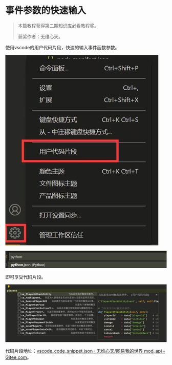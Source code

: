 # 事件参数的快速输入

> 本篇教程获得第二期知识库必看教程奖。
>
> 获奖作者：无维心天。

使用vscode的用户代码片段，快速的输入事件函数参数。

![img](./images/3_0.png)



![img](./images/3_1.png)



即可享受代码片段。

![img](./images/3_2.png)



代码片段地址：[vscode_code_snippet.json · 无维心天/网易我的世界 mod_api - Gitee.com](https://gitee.com/wuwei_xintian/netease_mc_mod_api/blob/master/vscode_code_snippet.json)。